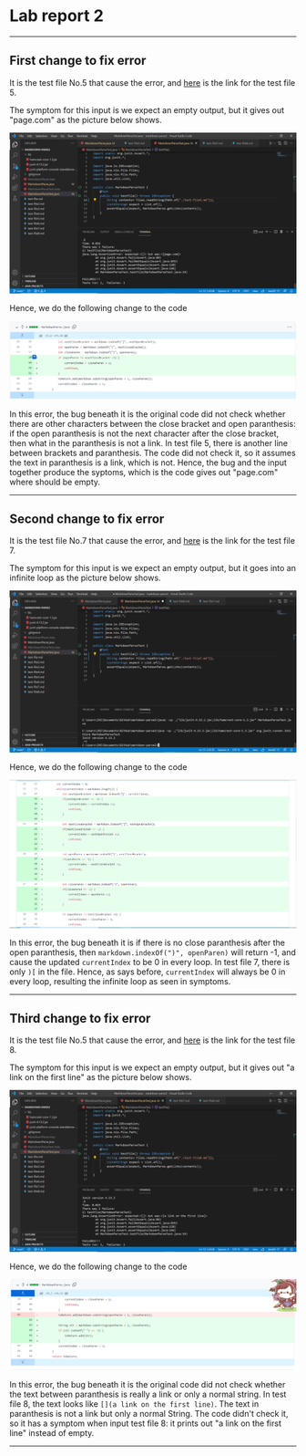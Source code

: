 # Lab report 2
---
## First change to fix error
It is the test file No.5 that cause the error, and [here](https://github.com/Excalibur021/markdown-parse/blob/main/test-file5.md) is the link for the test file 5.

The symptom for this input is we expect an empty output, but it gives out "page.com" as the picture below shows.

![Error-1_File-5_Error-message.png](Error-1_File-5_Error-message.png)

Hence, we do the following change to the code

![Error-1_File-5_code-change.png](Error-1_File-5_code-change.png)

In this error, the bug beneath it is the original code did not check whether there are other characters between the close bracket and open paranthesis: if the open paranthesis is not the next character after the close bracket, then what in the paranthesis is not a link. In test file 5, there is another line between brackets and paranthesis. The code did not check it, so it assumes the text in paranthesis is a link, which is not. Hence, the bug and the input together produce the syptoms, which is the code gives out "page.com" where should be empty.

---
## Second change to fix error
It is the test file No.7 that cause the error, and [here](https://github.com/Excalibur021/markdown-parse/blob/main/test-file7.md) is the link for the test file 7.

The symptom for this input is we expect an empty output, but it goes into an infinite loop as the picture below shows.

![Error-2_File-7_Error-message.png](Error-2_File-7_Error-message.png)

Hence, we do the following change to the code

![Error-2_File-7_code-change.png](Error-2_File-7_code-change.png)

In this error, the bug beneath it is if there is no close paranthesis after the open paranthesis, then `markdown.indexOf(")", openParen)` will return -1, and cause the updated `currentIndex` to be 0 in every loop. In test file 7, there is only `)[` in the file. Hence, as says before, `currentIndex` will always be 0 in every loop, resulting the infinite loop as seen in symptoms.

---
## Third change to fix error
It is the test file No.5 that cause the error, and [here](https://github.com/Excalibur021/markdown-parse/blob/main/test-file8.md) is the link for the test file 8.

The symptom for this input is we expect an empty output, but it gives out "a link on the first line" as the picture below shows.

![Error-3_File-8_Error-message.png](Error-3_File-8_Error-message.png)

Hence, we do the following change to the code

![Error-3_File-8_code-change.png](Error-3_File-8_code-change.png)

In this error, the bug beneath it is the original code did not check whether the text between paranthesis is really a link or only a normal string. In test file 8, the text looks like `[](a link on the first line)`. The text in paranthesis is not a link but only a normal String. The code didn't check it, so it has a symptom when input test file 8: it prints out "a link on the first line" instead of empty.

---

